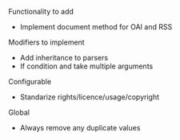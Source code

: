 Functionality to add

- Implement document method for OAI and RSS

Modifiers to implement

- Add inheritance to parsers
- If condition and take multiple arguments

Configurable
- Standarize rights/licence/usage/copyright

Global
- Always remove any duplicate values